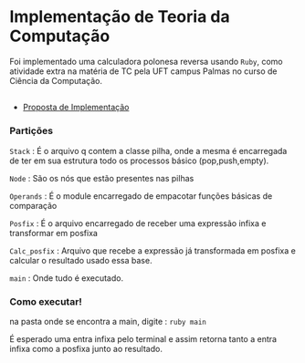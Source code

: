 # Implementação de Teoria da Computação 

Foi implementado uma calculadora polonesa reversa usando `Ruby`, como atividade extra na matéria de TC pela UFT
campus Palmas no curso de Ciência da Computação.





## 

 - [Proposta de Implementação](https://github.com/amaur1mmj/calculador_reversa_polonesa/blob/main/Proposta%20Implementa%C3%A7%C3%A3o.pdf)



### Partições  

 `Stack` : É o arquivo q contem a classe pilha, onde a mesma é encarregada de ter em sua estrutura todo os processos básico (pop,push,empty).

 `Node` : São os nós que estão presentes nas pilhas 

 `Operands` : É o module encarregado de empacotar funções básicas de comparação

 `Posfix`  : É o arquivo encarregado de receber uma expressão infixa e transformar em posfixa

 `Calc_posfix` : Arquivo que recebe a expressão já transformada em posfixa e calcular o resultado usado essa base.

 `main` : Onde tudo é executado.  


### Como executar! 

na pasta onde se encontra a main, digite : `ruby main`


É esperado uma entra infixa pelo terminal e assim retorna tanto a entra infixa como a posfixa junto ao resultado. 

